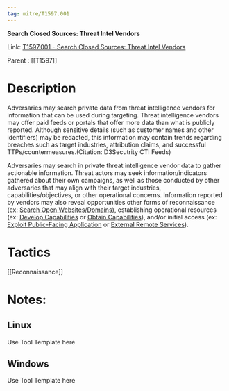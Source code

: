 ```yaml
---
tag: mitre/T1597.001
---
```


**Search Closed Sources: Threat Intel Vendors**

Link: [T1597.001 - Search Closed Sources: Threat Intel Vendors](https://attack.mitre.org/techniques/T1597/001)

Parent : [[T1597]]


# Description

Adversaries may search private data from threat intelligence vendors for information that can be used during targeting. Threat intelligence vendors may offer paid feeds or portals that offer more data than what is publicly reported. Although sensitive details (such as customer names and other identifiers) may be redacted, this information may contain trends regarding breaches such as target industries, attribution claims, and successful TTPs/countermeasures.(Citation: D3Secutrity CTI Feeds)

Adversaries may search in private threat intelligence vendor data to gather actionable information. Threat actors may seek information/indicators gathered about their own campaigns, as well as those conducted by other adversaries that may align with their target industries, capabilities/objectives, or other operational concerns. Information reported by vendors may also reveal opportunities other forms of reconnaissance (ex: [Search Open Websites/Domains](https://attack.mitre.org/techniques/T1593)), establishing operational resources (ex: [Develop Capabilities](https://attack.mitre.org/techniques/T1587) or [Obtain Capabilities](https://attack.mitre.org/techniques/T1588)), and/or initial access (ex: [Exploit Public-Facing Application](https://attack.mitre.org/techniques/T1190) or [External Remote Services](https://attack.mitre.org/techniques/T1133)).

# Tactics


[[Reconnaissance]]


# Notes:

## Linux

Use Tool Template here

## Windows

Use Tool Template here